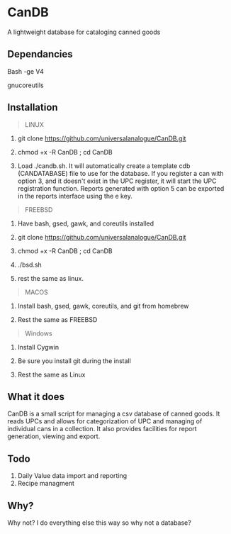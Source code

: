 # CanDB
A lightweight database for cataloging canned goods

## Dependancies

Bash -ge V4

gnucoreutils

## Installation
>LINUX
1) git clone https://github.com/universalanalogue/CanDB.git

2) chmod +x -R CanDB ; cd CanDB

3) Load ./candb.sh.  It will automatically create a template cdb (CANDATABASE) file to use for the database.  If you register a can with option 3, and it doesn't exist in the UPC register, it will start the UPC registration function.  Reports generated with option 5 can be exported in the reports interface using the e key.

>FREEBSD
1) Have bash, gsed, gawk, and coreutils installed

2) git clone https://github.com/universalanalogue/CanDB.git

3) chmod +x -R CanDB ; cd CanDB

4) ./bsd.sh

5) rest the same as linux.

>MACOS

1) Install bash, gsed, gawk, coreutils, and git from homebrew

2) Rest the same as FREEBSD

>Windows

1) Install Cygwin

2) Be sure you install git during the install

3) Rest the same as Linux


## What it does
CanDB is a small script for managing a csv database of canned goods.  It reads UPCs and allows for categorization of UPC and managing of individual cans in a collection.  It also provides facilities for report generation, viewing and export. 

## Todo
1) Daily Value data import and reporting
2) Recipe managment

## Why?
Why not?  I do everything else this way so why not a database?
